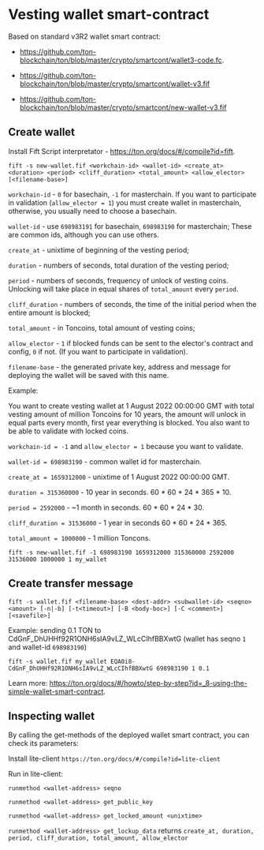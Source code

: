 # Vesting wallet smart-contract

Based on standard v3R2 wallet smart contract:

- https://github.com/ton-blockchain/ton/blob/master/crypto/smartcont/wallet3-code.fc.

- https://github.com/ton-blockchain/ton/blob/master/crypto/smartcont/wallet-v3.fif

- https://github.com/ton-blockchain/ton/blob/master/crypto/smartcont/new-wallet-v3.fif

## Create wallet

Install Fift Script interpretator - https://ton.org/docs/#/compile?id=fift.

`fift -s new-wallet.fif <workchain-id> <wallet-id> <create_at> <duration> <period> <cliff_duration> <total_amount> <allow_elector> [<filename-base>]`

`workchain-id` - `0` for basechain, `-1` for masterchain. If you want to participate in validation (`allow_elector = 1`) you must create wallet in masterchain, otherwise, you usually need to choose a basechain. 

`wallet-id` -  use `698983191` for basechain, `698983190` for masterchain; These are common ids, although you can use others.

`create_at` - unixtime of beginning of the vesting period;

`duration` - numbers of seconds, total duration of the vesting period;

`period` - numbers of seconds, frequency of unlock of vesting coins. Unlocking will take place in equal shares of `total_amount` every `period`.

`cliff_duration` - numbers of seconds, the time of the initial period when the entire amount is blocked;

`total_amount` - in Toncoins, total amount of vesting coins;

`allow_elector` - `1` if blocked funds can be sent to the elector's contract and config, `0` if not. (If you want to participate in validation).

`filename-base` - the generated private key, address and message for deploying the wallet will be saved with this name.

Example: 

You want to create vesting wallet at 1 August 2022 00:00:00 GMT with total vesting amount of million Toncoins for 10 years, the amount will unlock in equal parts every month, first year everything is blocked.
You also want to be able to validate with locked coins.

`workchain-id = -1` and `allow_elector = 1` because you want to validate.

`wallet-id = 698983190` - common wallet id for masterchain.

`create_at = 1659312000` - unixtime of 1 August 2022 00:00:00 GMT.

`duration = 315360000` - 10 year in seconds. 60 * 60 * 24 * 365 * 10.

`period = 2592000` - ~1 month in seconds. 60 * 60 * 24 * 30.

`cliff_duration = 31536000` - 1 year in seconds 60 * 60 * 24 * 365.

`total_amount = 1000000` - 1 million Toncons.

`fift -s new-wallet.fif -1 698983190 1659312000 315360000 2592000 31536000 1000000 1 my_wallet`

## Create transfer message

`fift -s wallet.fif <filename-base> <dest-addr> <subwallet-id> <seqno> <amount> [-n|-b] [-t<timeout>] [-B <body-boc>] [-C <comment>] [<savefile>]`

Example: sending 0.1 TON to CdGnF_DhUHHf92R1ONH6sIA9vLZ_WLcCIhfBBXwtG (wallet has seqno `1` and wallet-id `698983190`)

`fift -s wallet.fif my_wallet EQA0i8-CdGnF_DhUHHf92R1ONH6sIA9vLZ_WLcCIhfBBXwtG 698983190 1 0.1`

Learn more: https://ton.org/docs/#/howto/step-by-step?id=_8-using-the-simple-wallet-smart-contract.

## Inspecting wallet

By calling the get-methods of the deployed wallet smart contract, you can check its parameters:

Install lite-client `https://ton.org/docs/#/compile?id=lite-client`

Run in lite-client:

`runmethod <wallet-address> seqno`

`runmethod <wallet-address> get_public_key`

`runmethod <wallet-address> get_locked_amount <unixtime>`

`runmethod <wallet-address> get_lockup_data` returns `create_at, duration, period, cliff_duration, total_amount, allow_elector`
